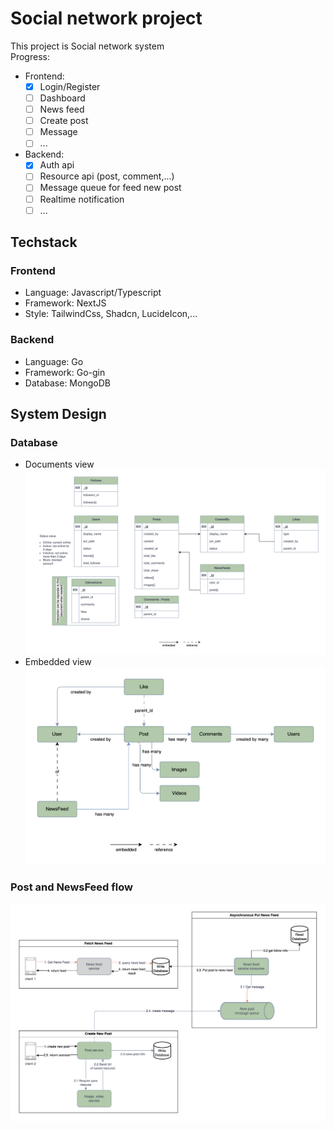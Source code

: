 # Social network project

This project is Social network system  
Progress:

- Frontend:
  - [x] Login/Register
  - [ ] Dashboard
  - [ ] News feed
  - [ ] Create post
  - [ ] Message
  - [ ] ...
- Backend:
  - [x] Auth api
  - [ ] Resource api (post, comment,...)
  - [ ] Message queue for feed new post
  - [ ] Realtime notification
  - [ ] ...

## Techstack

### Frontend

- Language: Javascript/Typescript
- Framework: NextJS
- Style: TailwindCss, Shadcn, LucideIcon,...

### Backend

- Language: Go
- Framework: Go-gin
- Database: MongoDB

## System Design
### Database
- Documents view
![entity.png](screenshots/entity.png)
- Embedded view
![img.png](screenshots/embed.png)
### Post and NewsFeed flow
![flow_image](screenshots/flow.png)